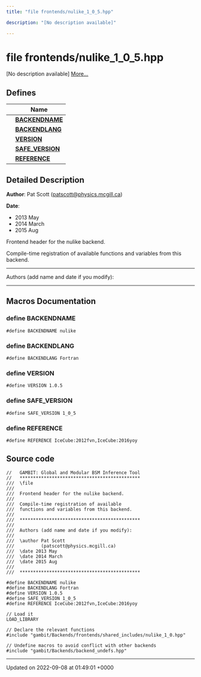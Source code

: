 ```yaml
---
title: "file frontends/nulike_1_0_5.hpp"

description: "[No description available]"

---
```


# file frontends/nulike_1_0_5.hpp

[No description available] [More...](#detailed-description)

## Defines

|                | Name           |
| -------------- | -------------- |
|  | **[BACKENDNAME](/documentation/code/files/nulike__1__0__5_8hpp/#define-nulike-1-0-5-hpp-backendname)**  |
|  | **[BACKENDLANG](/documentation/code/files/nulike__1__0__5_8hpp/#define-nulike-1-0-5-hpp-backendlang)**  |
|  | **[VERSION](/documentation/code/files/nulike__1__0__5_8hpp/#define-nulike-1-0-5-hpp-version)**  |
|  | **[SAFE_VERSION](/documentation/code/files/nulike__1__0__5_8hpp/#define-nulike-1-0-5-hpp-safe-version)**  |
|  | **[REFERENCE](/documentation/code/files/nulike__1__0__5_8hpp/#define-nulike-1-0-5-hpp-reference)**  |

## Detailed Description


**Author**: Pat Scott ([patscott@physics.mcgill.ca](mailto:patscott@physics.mcgill.ca)) 

**Date**: 

  * 2013 May 
  * 2014 March 
  * 2015 Aug


Frontend header for the nulike backend.

Compile-time registration of available functions and variables from this backend.



------------------

Authors (add name and date if you modify):



------------------




## Macros Documentation

### define BACKENDNAME

```
#define BACKENDNAME nulike
```


### define BACKENDLANG

```
#define BACKENDLANG Fortran
```


### define VERSION

```
#define VERSION 1.0.5
```


### define SAFE_VERSION

```
#define SAFE_VERSION 1_0_5
```


### define REFERENCE

```
#define REFERENCE IceCube:2012fvn,IceCube:2016yoy
```


## Source code

```
//   GAMBIT: Global and Modular BSM Inference Tool
//   *********************************************
///  \file
///
///  Frontend header for the nulike backend.
///
///  Compile-time registration of available
///  functions and variables from this backend.
///
///  *********************************************
///
///  Authors (add name and date if you modify):
///
///  \author Pat Scott
///          (patscott@physics.mcgill.ca)
///  \date 2013 May
///  \date 2014 March
///  \date 2015 Aug
///
///  *********************************************

#define BACKENDNAME nulike
#define BACKENDLANG Fortran
#define VERSION 1.0.5
#define SAFE_VERSION 1_0_5
#define REFERENCE IceCube:2012fvn,IceCube:2016yoy

// Load it
LOAD_LIBRARY

// Declare the relevant functions
#include "gambit/Backends/frontends/shared_includes/nulike_1_0.hpp"

// Undefine macros to avoid conflict with other backends
#include "gambit/Backends/backend_undefs.hpp"
```


-------------------------------

Updated on 2022-09-08 at 01:49:01 +0000
